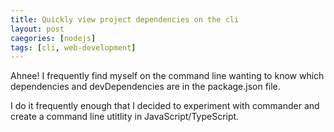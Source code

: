 ```yaml
---
title: Quickly view project dependencies on the cli
layout: post
caegories: [nodejs]
tags: [cli, web-development]
---
```


Ahnee! I frequently find myself on the command line wanting to know which dependencies and devDependencies are in the package.json file.

I do it frequently enough that I decided to experiment with commander and create a command line utitlity in JavaScript/TypeScript.

​	